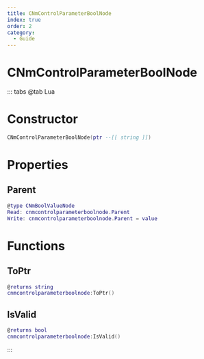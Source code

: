 ```yaml
---
title: CNmControlParameterBoolNode
index: true
order: 2
category:
  - Guide
---
```


# CNmControlParameterBoolNode

::: tabs
@tab Lua
# Constructor
```lua
CNmControlParameterBoolNode(ptr --[[ string ]])
```
# Properties
## Parent 
```lua
@type CNmBoolValueNode
Read: cnmcontrolparameterboolnode.Parent
Write: cnmcontrolparameterboolnode.Parent = value
```
# Functions
## ToPtr
```lua
@returns string
cnmcontrolparameterboolnode:ToPtr()
```
## IsValid
```lua
@returns bool
cnmcontrolparameterboolnode:IsValid()
```

:::